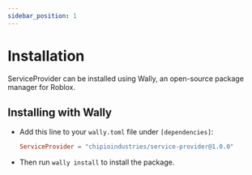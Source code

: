 ```yaml
---
sidebar_position: 1
---
```


# Installation

ServiceProvider can be installed using Wally, an open-source package manager for Roblox.

## Installing with Wally

* Add this line to your `wally.toml` file under `[dependencies]`:

	```toml
	ServiceProvider = "chipioindustries/service-provider@1.0.0"
	```

* Then run `wally install` to install the package.
